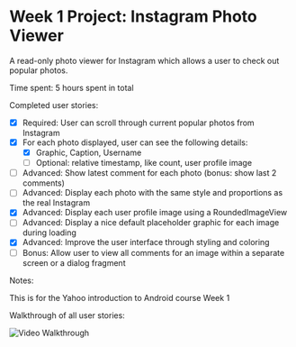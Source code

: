 # Week 1 Project: Instagram Photo Viewer

A read-only photo viewer for Instagram which allows a user to check out popular photos.

Time spent: 5 hours spent in total

Completed user stories:

 * [x] Required: User can scroll through current popular photos from Instagram
 * [x] For each photo displayed, user can see the following details:
    * [x] Graphic, Caption, Username
    * [ ] Optional: relative timestamp, like count, user profile image
 * [ ] Advanced: Show latest comment for each photo (bonus: show last 2 comments)
 * [ ] Advanced: Display each photo with the same style and proportions as the real Instagram
 * [x] Advanced: Display each user profile image using a RoundedImageView
 * [ ] Advanced: Display a nice default placeholder graphic for each image during loading
 * [x] Advanced: Improve the user interface through styling and coloring
 * [ ] Bonus: Allow user to view all comments for an image within a separate screen or a dialog fragment

Notes:

This is for the Yahoo introduction to Android course Week 1


Walkthrough of all user stories:

![Video Walkthrough](walkthru.gif)
